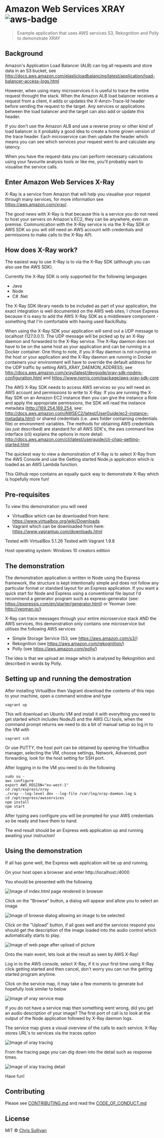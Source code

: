 # Amazon Web Services XRAY ![aws-badge]
> Example application that uses AWS services S3, Rekognition and Polly to demonstrate XRAY 

## Background

Amazon's Application Load Balancer (ALB) can log all requests and store data in an S3 bucket, see http://docs.aws.amazon.com/elasticloadbalancing/latest/application/load-balancer-access-logs.html

However, when using many microservices it is useful to trace the entire request throught the stack. When the Amazon ALB load balancer receives a request from a client, it adds or updates the X-Amzn-Trace-Id header before sending the request to the target. Any services or applications between the load balancer and the target can also add or update this header.

If you don't use the Amazon ALB and use a reverse proxy or other kind of load balancer is it probably a good idea to create a home grown version of the trace header. Each microservice can then update the header which means you can see which services your request went to and calculate any latency.

When you have the request data you can perform necessary calculations using your favourite analysis tools or like me, you'll probably want to visualise the service calls.

## Enter Amazon Web Services X-Ray

X-Ray is a service from Amazon that will help you visualise your request through many services, for more information see https://aws.amazon.com/xray/.

The good news with X-Ray is that because this is a service you do not need to host your servers on Amazon's EC2, they can be anywhere, even on premise. Communication with the X-Ray service is via the X-Ray SDK or AWS SDK so you will still need an AWS account with credentials and permissions to make calls to the X-Ray API.

## How does X-Ray work?

The easiest way to use X-Ray is to via the X-Ray SDK (although you can also use the AWS SDK).

Currently the X-Ray SDK is only supported for the following languages
* Java
* Node
* C# .Net

The X-Ray SDK library needs to be included as part of your application, the exact integration is well documented on the AWS web sites; I chose Express because it is easy to add the AWS X-Ray SDK as a middleware component - something that I'm comfortable with having used Rack/Ruby.

When using the X-Ray SDK your application will send out a UDP message to localhost (127.0.0.1). The UDP message will be picked up by an X-Ray daemon and forwarded to the X-Ray service. The X-Ray daemon does not have to be on the same host as your application and can be running in a Docker container. One thing to note, if you X-Ray daemon is not running on the host or your application and the X-Ray daemon are running in Docker containers your environment will have to override the default address for the UDP traffic by setting AWS_XRAY_DAEMON_ADDRESS; see http://docs.aws.amazon.com/xray/latest/devguide/xray-sdk-nodejs-configuration.html and https://www.npmjs.com/package/aws-xray-sdk-core 

The AWS X-Ray SDK needs to access AWS services so you will need an AWS account and permissions to write to X-Ray. If you are running the X-Ray SDK on an Amazon EC2 instance then you can give the instance a Role and apply the appropriate permissions, the SDK will read the instance metadata (http://169.254.169.254, see: http://docs.aws.amazon.com/AWSEC2/latest/UserGuide/ec2-instance-metadata.html) or shared credentials (i.e. .aws folder containing credentials file) or environment variables. The methods for obtaining AWS credentials (as just described) are standard for all AWS SDK's, the aws command line interface (cli) explains the options in more detail: http://docs.aws.amazon.com/cli/latest/userguide/cli-chap-getting-started.html 

The quickest way to view a demonstration of X-Ray is to select X-Ray from the AWS Console and use the Getting started Node.js application which is loaded as an AWS Lambda function.

This Github repo contains an equally quick way to demonstrate X-Ray which is hopefully more fun!

## Pre-requisites

To view this demonstration you will need
* VirtualBox which can be downloaded from here: https://www.virtualbox.org/wiki/Downloads
* Vagrant which can be downloaded from here: https://www.vagrantup.com/downloads.html

Tested with VirtualBox 5.1.26
Tested with Vagrant 1.9.8

Host operating system: Windows 10 creators edition

## The demonstration

The demonstration application is written in Node using the Express framework, the structure is kept intentionally simple and does not follow any particular format or standard layout for an Express application. If you want a quick start for Node and Express using a conventional file layout I'd recommend a generator program such as express-generator (see: https://expressjs.com/en/starter/generator.html) or Yeoman (see: http://yeoman.io/)

X-Ray can trace messages through your entire microservice stack AND the AWS services, this demonstration only contains one microservice but utilises the following AWS services
* Simple Storage Service (S3, see https://aws.amazon.com/s3/)
* Rekognition (see https://aws.amazon.com/rekognition/)
* Polly (see https://aws.amazon.com/polly/)

The idea is that we upload an image which is analysed by Rekognition and described in words by Polly.

## Setting up and running the demostration

After installing VirtualBox then Vagrant download the contents of this repo to your machine, open a command window and type

```
vagrant up
```

This will download an Ubuntu VM and install it with everything you need to get started which includes NodeJS and the AWS CLI tools, when the command prompt returns we need to do a bit of manual setup so log in to the VM with

```
vagrant ssh
```

Or use PUTTY, the host port can be obtained by opening the VirtualBox manager, selecting the VM, choose settings, Network, Advanced, port forwarding, look for the host setting for SSH port.

After logging in to the VM you need to do the following

```
sudo su -
aws configure
export AWS_REGION="eu-west-1"
cd /opt/express/xray
./xray --log-level dev --log-file /var/log/xray-daemon.log &
cd /opt/express/awsservices
npm install
npm start
```

After typing aws configure you will be prompted for your AWS credentials so be ready and have them to hand.

The end result should be an Express web application up and running awaiting your instructon!

## Using the demonstration

If all has gone well, the Express web application will be up and running.

On your host open a browser and enter http://localhost:/4000

You should be presented with the following

![Image of index.html page rendered in browser](images/express_xray_demo.png)

Click on the "Browse" button, a dialog will appear and allow you to select an image

![Image of browse dialog allowing an image to be selected](images/express_xray_demo_select_image.png)

Click on the "Upload" button, if all goes well and the services respond you should get the description of the image loaded into the audio control which automatically starts to play.

![Image of web page after upload of picture](images/express_xray_demo_upload_response.png)

Onto the main event, lets look at the result as seen by AWS X-Ray!

Log in to the AWS console, select X-Ray, if it is your first time using X-Ray click getting started and then cancel, don't worry you can run the getting started program anytime.

Click on the service map, it may take a few moments to generate but hopefully look similar to below

![Image of xray service map](images/xray_service_map.png)

If you do not have a service map then something went wrong, did you get an audio description of your image? The first port of call is to look at the output of the Node application followed by X-Ray daemon logs.

The service map gives a visual overview of the calls to each service. X-Ray stores URL's to services via the traces option

![Image of xray tracing](images/xray_traces.png)

From the tracing page you can dig down into the detail such as response times.

![Image of xray tracing detail](images/xray_traces_detail.png)

Have fun!

## Contributing
Please see [CONTRIBUTING.md][contributor] and read the [CODE_OF_CONDUCT.md][conduct]

## License
MIT © [Chris Sullivan]()

[aws-badge]: https://img.shields.io/badge/AWS-XRAY-green.svg
[contributor]: https://github.com/chrisgit/aws-xray_rekognise_polly/blob/master/CONTRIBUTING.md
[conduct]: https://github.com/chrisgit/aws-xray_rekognise_polly/blob/master/CODE_OF_CONDUCT.md
[licence]: https://github.com/chrisgit/aws-xray_rekognise_polly/blob/master/LICENSE